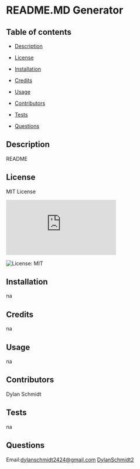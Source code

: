 # README.MD Generator 

  ## Table of contents 

  - [Description](#description) 

  - [License](#license) 

  - [Installation](#installation) 

  - [Credits](#credits) 

  - [Usage](#usage) 

  - [Contributors](#contributors) 

  - [Tests](#tests) 

  - [Questions](#questions) 

  ## Description 
 README 

  ## License 
 MIT License 

  ![License: MIT](https://www.mit.edu/~amini/LICENSE.md) 

  ![License: MIT](https://img.shields.io/badge/License-MIT-yellow.svg) 

  ## Installation 
 na 

  ## Credits 
 na 

  ## Usage 
 na 

  ## Contributors 
 Dylan Schmidt 

  ## Tests 
 na 

  ## Questions 
 Email:dylanschmidt2424@gmail.com 
 [DylanSchmidt2](https://www.github.com/DylanSchmidt2) 

